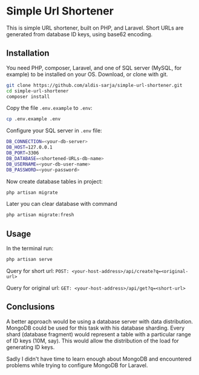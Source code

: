 # Simple Url Shortener
This is simple URL shortener, built on PHP, and Laravel.
Short URLs are generated from database ID keys, using base62 encoding.

## Installation
You need PHP, composer, Laravel, and one of SQL server (MySQL, for example) to be installed on your OS.
Download, or clone with git.
```bash
git clone https://github.com/aldis-sarja/simple-url-shortener.git
cd simple-url-shortener
composer install
```

Copy the file `.env.example` to `.env`:
```bash
cp .env.example .env
```

Configure your SQL server in `.env` file:
```bash
DB_CONNECTION=<your-db-server>
DB_HOST=127.0.0.1
DB_PORT=3306
DB_DATABASE=<shortened-URLs-db-name>
DB_USERNAME=<your-db-user-name>
DB_PASSWORD=<your-password>
```

Now create database tables in project:
```bash
php artisan migrate
```

Later you can clear database with command
```bash
php artisan migrate:fresh
```

## Usage
In the terminal run:
```bash
php artisan serve
```

Query for short url:
`POST: <your-host-address>/api/create?q=<original-url>`

Query for original url:
`GET: <your-host-address>/api/get?q=<short-url>`


## Conclusions
A better approach would be using a database server with data distribution.
MongoDB could be used for this task with his database sharding.
Every shard (database fragment) would represent a table with a particular range of ID keys (10M, say).
This would allow the distribution of the load for generating ID keys.

Sadly I didn't have time to learn enough about MongoDB and encountered problems while trying to configure MongoDB for Laravel.
